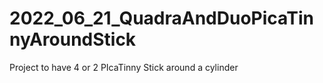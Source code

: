 # 2022_06_21_QuadraAndDuoPicaTinnyAroundStick
Project to have 4 or 2 PIcaTinny Stick around a cylinder 
